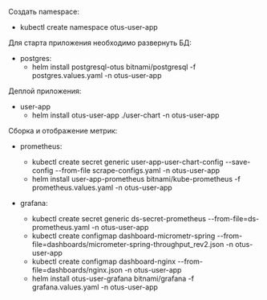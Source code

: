 Создать namespace:
- kubectl create namespace otus-user-app

Для старта приложения необходимо развернуть БД:    
- postgres:
    - helm install postgresql-otus bitnami/postgresql -f postgres.values.yaml -n otus-user-app

Деплой приложения:
- user-app
    - helm install otus-user-app ./user-chart -n otus-user-app

Сборка и отображение метрик:
- prometheus:
  - kubectl create secret generic user-app-user-chart-config --save-config  --from-file scrape-configs.yaml -n otus-user-app
  - helm install user-app-prometheus bitnami/kube-prometheus -f prometheus.values.yaml -n otus-user-app

- grafana:
  - kubectl create secret generic ds-secret-prometheus --from-file=ds-prometheus.yaml -n otus-user-app
  - kubectl create configmap dashboard-micrometr-spring --from-file=dashboards/micrometer-spring-throughput_rev2.json -n otus-user-app
  - kubectl create configmap dashboard-nginx --from-file=dashboards/nginx.json -n otus-user-app
  - helm install otus-user-grafana bitnami/grafana -f  grafana.values.yaml -n otus-user-app
